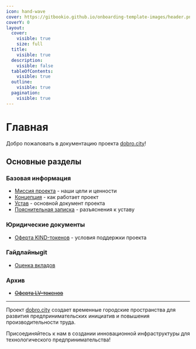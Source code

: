```yaml
---
icon: hand-wave
cover: https://gitbookio.github.io/onboarding-template-images/header.png
coverY: 0
layout:
  cover:
    visible: true
    size: full
  title:
    visible: true
  description:
    visible: false
  tableOfContents:
    visible: true
  outline:
    visible: true
  pagination:
    visible: true
---
```

# Главная

Добро пожаловать в документацию проекта [dobro.city](https://dobro.city)!

## Основные разделы

### Базовая информация
- [Миссия проекта](/ru/basics/mission.md) - наши цели и ценности
- [Концепция](/ru/basics/concept.md) - как работает проект
- [Устав](/ru/basics/charter.md) - основной документ проекта
- [Пояснительная записка](/ru/basics/explainer.md) - разъяснения к уставу
  
### Юридические документы
- [Оферта KIND-токенов](/ru/offers/KIND.md) - условия поддержки проекта

### Гайдлайныgit
- [Оценка вкладов](/ru/method/contribution.md)

### Архив
- ~~[Оферта LV-токенов](/ru/archive/deprecated_LV.md)~~

---

Проект [dobro.city](https://dobro.city) создает временные городские пространства для развития предпринимательских инициатив и повышения производительности труда.

Присоединяйтесь к нам в создании инновационной инфраструктуры для технологического предпринимательства!